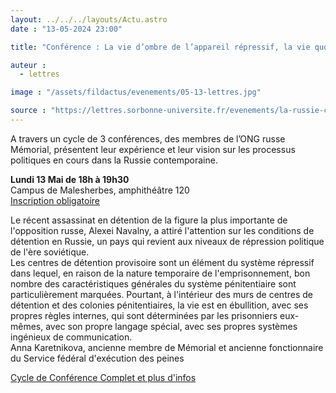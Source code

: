 ```yaml
---
layout: ../../../layouts/Actu.astro
date : "13-05-2024 23:00"

title: "Conférence : La vie d’ombre de l’appareil répressif, la vie quotidienne des centres de détention provisoire"

auteur :
  - lettres

image : "/assets/fildactus/evenements/05-13-lettres.jpg"

source : "https://lettres.sorbonne-universite.fr/evenements/la-russie-contemporaine-mode-d-emploi"
---
```


A travers un cycle de 3 conférences, des membres de l’ONG russe Mémorial, présentent leur expérience et leur vision sur les processus politiques en cours dans la Russie contemporaine.

__Lundi 13 Mai de 18h à 19h30__  
Campus de Malesherbes, amphithéâtre 120  
[Inscription obligatoire](https://www.billetweb.fr/conference-karetnikova)

Le récent assassinat en détention de la figure la plus importante de l'opposition russe, Alexei Navalny, a attiré l'attention sur les conditions de détention en Russie, un pays qui revient aux niveaux de répression politique de l'ère soviétique.  
Les centres de détention provisoire sont un élément du système répressif dans lequel, en raison de la nature temporaire de l'emprisonnement, bon nombre des caractéristiques générales du système pénitentiaire sont particulièrement marquées. Pourtant, à l'intérieur des murs de centres de détention et des colonies pénitentiaires, la vie est en ébullition, avec ses propres règles internes, qui sont déterminées par les prisonniers eux-mêmes, avec son propre langage spécial, avec ses propres systèmes ingénieux de communication.  
Anna Karetnikova, ancienne membre de Mémorial et ancienne fonctionnaire du Service fédéral d'exécution des peines

[Cycle de Conférence Complet et plus d'infos](https://lettres.sorbonne-universite.fr/evenements/la-russie-contemporaine-mode-d-emploi)